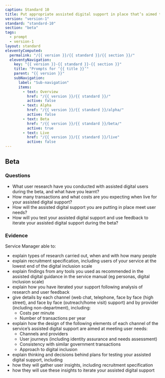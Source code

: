 ```yaml
---
caption: Standard 10
title: Put appropriate assisted digital support in place that’s aimed towards those who genuinely need it.
version: "version-1"
standard: "standard-10"
section: "beta"
tags:
  - prompt
  - version-1
layout: standard
eleventyComputed:
  permalink: "/{{ version }}/{{ standard }}/{{ section }}/"
  eleventyNavigation:
    key: "{{ version }}-{{ standard }}-{{ section }}"
    title: "Prompts for ‘{{ title }}’"
    parent: "{{ version }}"
    subNavigation:
      label: "Sub-navigation"
      items:
        - text: Overview
          href: "/{{ version }}/{{ standard }}/"
          active: false
        - text: Alpha
          href: "/{{ version }}/{{ standard }}/alpha/"
          active: false
        - text: Beta
          href: "/{{ version }}/{{ standard }}/beta/"
          active: true
        - text: Live
          href: "/{{ version }}/{{ standard }}/live"
          active: false
---
```


## Beta

### Questions

- What user research have you conducted with assisted digital users during the beta, and what have you learnt?
- How many transactions and what costs are you expecting when live for your assisted digital support?
- How will the assisted digital support you are putting in place meet user needs?
- How will you test your assisted digital support and use feedback to iterate your assisted digital support during the beta?

### Evidence

Service Manager able to:

- explain types of research carried out, when and with how many people
- explain recruitment specification, including users of your service at the lowest end of the digital inclusion scale
- explain findings from any tools you used as recommended in the assisted digital guidance in the service manual (eg personas, digital inclusion scale)
- explain how you have iterated your support following analysis of research and user feedback
- give details by each channel (web chat, telephone, face by face (high street), and face by face (outreach/home visit) support) and by provider (including non-department), including:
  - Costs per minute
  - Number of transactions per year
- explain how the design of the following elements of each channel of the service’s assisted digital support are aimed at meeting user needs:
  - Channels and providers
  - User journeys (including identity assurance and needs assessment)
  - Consistency with similar government transactions
  - Approach to digital inclusion
- explain thinking and decisions behind plans for testing your assisted digital support, including
- how they will gather user insights, including recruitment specification
- how they will use these insights to iterate your assisted digital support
